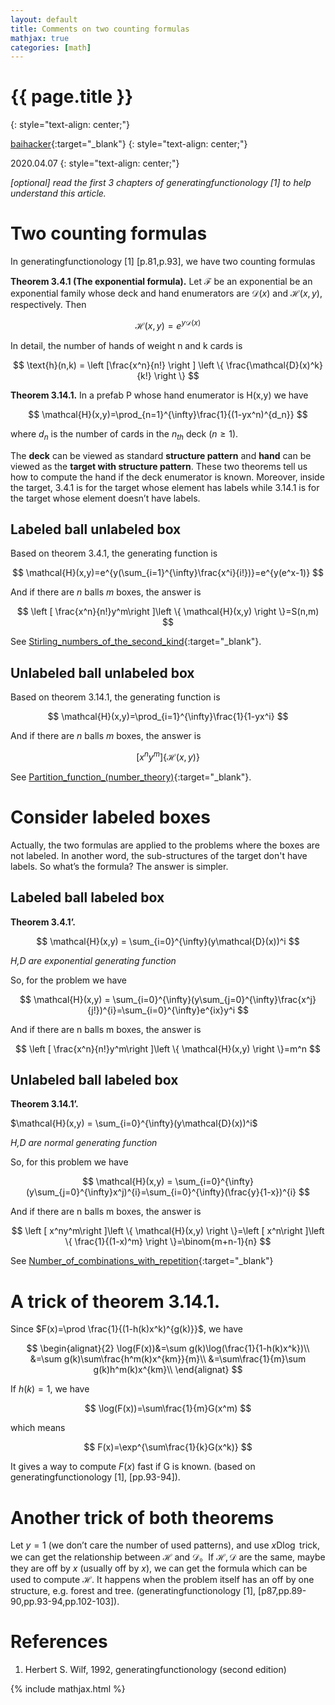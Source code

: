 ```yaml
---
layout: default
title: Comments on two counting formulas
mathjax: true
categories: [math]
---
```


<h1>{{ page.title }}</h1>
{: style="text-align: center;"}

[baihacker](https://baihacker.me/){:target="_blank"}
{: style="text-align: center;"}

2020.04.07
{: style="text-align: center;"}


*[optional] read the first 3 chapters of generatingfunctionology [1] to help understand this article.*

# Two counting formulas
In generatingfunctionology [1] [p.81,p.93], we have two counting formulas

**Theorem 3.4.1 (The exponential formula).** Let $\mathcal{F}$ be an exponential be an exponential family whose deck and hand enumerators are $\mathcal{D}(x)$ and $\mathcal{H}(x,y)$, respectively. Then

$$
\mathcal{H}(x,y) = e^{y\mathcal{D}(x)}
$$

In detail, the number of hands of weight n and k cards is

$$
\text{h}(n,k) = \left [\frac{x^n}{n!} \right ] \left \{ \frac{\mathcal{D}(x)^k}{k!} \right \}
$$

**Theorem 3.14.1.** In a prefab P whose hand enumerator is H(x,y) we have

$$
\mathcal{H}(x,y)=\prod_{n=1}^{\infty}\frac{1}{(1-yx^n)^{d_n}}
$$

where $d_n$ is the number of cards in the $n_{th}$ deck ($n \ge 1$).

The **deck** can be viewed as standard **structure pattern** and **hand** can be viewed as the **target with structure pattern**. These two theorems tell us how to compute the hand if the deck enumerator is known. Moreover, inside the target, 3.4.1 is for the target whose element has labels while 3.14.1 is for the target whose element doesn’t have labels.

## Labeled ball unlabeled box
Based on theorem 3.4.1, the generating function is

$$
\mathcal{H}(x,y)=e^{y(\sum_{i=1}^{\infty}\frac{x^i}{i!})}=e^{y(e^x-1)}
$$

And if there are $n$ balls $m$ boxes, the answer is

$$
\left [ \frac{x^n}{n!}y^m\right ]\left \{ \mathcal{H}(x,y) \right \}=S(n,m)
$$

See [Stirling_numbers_of_the_second_kind](https://en.wikipedia.org/wiki/Stirling_numbers_of_the_second_kind#Generating_functions){:target="_blank"}.

## Unlabeled ball unlabeled box
Based on theorem 3.14.1, the generating function is

$$
\mathcal{H}(x,y)=\prod_{i=1}^{\infty}\frac{1}{1-yx^i}
$$

And if there are $n$ balls $m$ boxes, the answer is

$$
\left [ x^ny^m\right ]\left \{ \mathcal{H}(x,y) \right \}
$$

See [Partition_function_(number_theory)](https://en.wikipedia.org/wiki/Partition_function_(number_theory)){:target="_blank"}.

# Consider labeled boxes
Actually, the two formulas are applied to the problems where the boxes are not labeled. In another word, the sub-structures of the target don't have labels. So what’s the formula? The answer is simpler.

## Labeled ball labeled box
**Theorem 3.4.1’.**

$$
\mathcal{H}(x,y) = \sum_{i=0}^{\infty}(y\mathcal{D}(x))^i
$$

*H,D are exponential generating function*

So, for the problem we have

$$
\mathcal{H}(x,y) = \sum_{i=0}^{\infty}(y\sum_{j=0}^{\infty}\frac{x^j}{j!})^{i}=\sum_{i=0}^{\infty}e^{ix}y^i
$$

And if there are n balls m boxes, the answer is

$$
\left [ \frac{x^n}{n!}y^m\right ]\left \{ \mathcal{H}(x,y) \right \}=m^n
$$

## Unlabeled ball labeled box
**Theorem 3.14.1’.**

$\mathcal{H}(x,y) = \sum_{i=0}^{\infty}(y\mathcal{D}(x))^i$

*H,D are normal generating function*

So, for this problem we have

$$
\mathcal{H}(x,y) = \sum_{i=0}^{\infty}(y\sum_{j=0}^{\infty}x^j)^{i}=\sum_{i=0}^{\infty}(\frac{y}{1-x})^{i}
$$

And if there are n balls m boxes, the answer is

$$
\left [ x^ny^m\right ]\left \{ \mathcal{H}(x,y) \right \}=\left [ x^n\right ]\left \{ \frac{1}{(1-x)^m} \right \}=\binom{m+n-1}{n}
$$

See [Number_of_combinations_with_repetition](https://en.wikipedia.org/wiki/Combination#Number_of_combinations_with_repetition#Number_of_combinations_with_repetition){:target="_blank"}

# A trick of theorem 3.14.1.
Since $F(x)=\prod \frac{1}{(1-h(k)x^k)^{g(k)}}$, we have

$$
\begin{alignat}{2}
\log(F(x))&=\sum g(k)\log(\frac{1}{1-h(k)x^k})\\
&=\sum g(k)\sum\frac{h^m(k)x^{km}}{m}\\
&=\sum\frac{1}{m}\sum g(k)h^m(k)x^{km}\\
\end{alignat}
$$

If $h(k)=1$, we have

$$
\log(F(x))=\sum\frac{1}{m}G(x^m)
$$

which means

$$
F(x)=\exp^{\sum\frac{1}{k}G(x^k)}
$$

It gives a way to compute $F(x)$ fast if G is known. (based on generatingfunctionology [1], [pp.93-94]).

# Another trick of both theorems
Let $y=1$ (we don’t care the number of used patterns), and use $x \text{D} \log$ trick, we can get the relationship between $\mathcal{H}$ and $\mathcal{D}$。If $\mathcal{H},\mathcal{D}$ are the same, maybe they are off by $x$ (usually off by $x$), we can get the formula which can be used to compute $\mathcal{H}$. It happens when the problem itself has an off by one structure, e.g. forest and tree. (generatingfunctionology [1], [p87,pp.89-90,pp.93-94,pp.102-103]).

# References
1. Herbert S. Wilf, 1992, generatingfunctionology (second edition)


{% include mathjax.html %}

